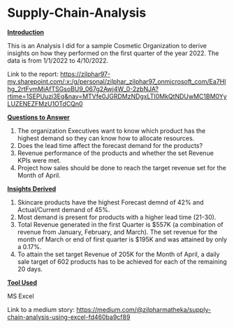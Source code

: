 # Supply-Chain-Analysis

**<ins>Introduction</ins>**

This is an Analysis I did for a sample Cosmetic Organization to derive insights on how they performed on the first quarter of the year 2022. 
The data is from 1/1/2022 to 4/10/2022.

Link to the report: https://zilphar97-my.sharepoint.com/:x:/g/personal/zilphar_zilphar97_onmicrosoft_com/Ea7Hlhg_2rtFvmMiAfTSGsoBU9_067g2Awj4W_0-2zbNJA?rtime=1SEPUuzi3Eg&nav=MTVfe0JGRDMzNDgxLTI0MkQtNDUwMC1BM0YyLUZENEZFMzU1OTdCQn0 

**<ins>Questions to Answer</ins>**

1. The organization Executives want to know which product has the highest demand so they can know how to allocate resources.
2. Does the lead time affect the forecast demand for the products?
3. Revenue performance of the products and whether the set Revenue KPIs were met.
4. Project how sales should be done to reach the target revenue set for the Month of April.

**<ins>Insights Derived</ins>**

1. Skincare products have the highest Forecast demnd of 42% and Actual/Current demand of 45%.
2. Most demand is present for products with a higher lead time (21-30).
3. Total Revenue generated in the first Quarter is $557K (a combination of revenue from January, February, and March). The set revenue for the month of March or end of first quarter is $195K and was attained by only a 0.17%.
4. To attain the set target Revenue of 205K for the Month of April, a daily sale target of 602 products has to be achieved for each of the remaining 20 days. 

**<ins> Tool Used</ins>**

MS Excel

Link to a medium story: https://medium.com/@zilpharmatheka/supply-chain-analysis-using-excel-fd460ba9cf89 
